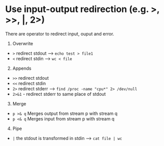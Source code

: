 # Use input-output redirection (e.g. >, >>, |, 2>)
There are operator to redirect input, ouput and error.
1. Overwrite 
* `>` redirect stdout --> `echo test > file1`
* `<` redirect stdin --> `wc < file`

2. Appends 
* `>>` redirect stdout
* `<<` redirect stdin
* `2>` redirect stderr --> `find /proc -name "cpu*" 2> /dev/null`
* `2>&1` - redirect stderr  to same place of stdout 

3. Merge
* `p >& q` Merges output from stream p with stream q
* `p <& q` Merges input from stream p with stream q

4. Pipe
* `|` the stdout is transformed in stdin --> `cat file | wc`